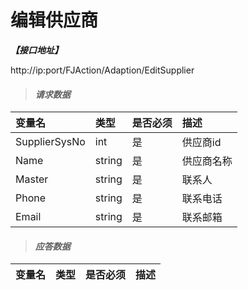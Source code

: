 # 编辑供应商

_**【接口地址】**_

http://ip:port/FJAction/Adaption/EditSupplier

> #### _请求数据_

| 变量名 | 类型 | 是否必须 | 描述 |
| :--- | :--- | :--- | :--- |
| SupplierSysNo | int | 是 | 供应商id |
| Name | string | 是 | 供应商名称 |
| Master | string | 是 | 联系人 |
| Phone | string | 是 | 联系电话 |
| Email | string | 是 | 联系邮箱 |

> #### _应答数据_

| 变量名 | 类型 | 是否必须 | 描述 |
| :--- | :--- | :--- | :--- |









